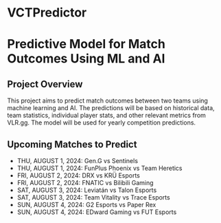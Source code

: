# VCTPredictor
# Predictive Model for Match Outcomes Using ML and AI

## Project Overview
This project aims to predict match outcomes between two teams using machine learning and AI. The predictions will be based on historical data, team statistics, individual player stats, and other relevant metrics from VLR.gg. The model will be used for yearly competition predictions.



## Upcoming Matches to Predict
- THU, AUGUST 1, 2024: Gen.G vs Sentinels
- THU, AUGUST 1, 2024: FunPlus Phoenix vs Team Heretics
- FRI, AUGUST 2, 2024: DRX vs KRÜ Esports
- FRI, AUGUST 2, 2024: FNATIC vs Bilibili Gaming
- SAT, AUGUST 3, 2024: Leviatán vs Talon Esports
- SAT, AUGUST 3, 2024: Team Vitality vs Trace Esports
- SUN, AUGUST 4, 2024: G2 Esports vs Paper Rex
- SUN, AUGUST 4, 2024: EDward Gaming vs FUT Esports

